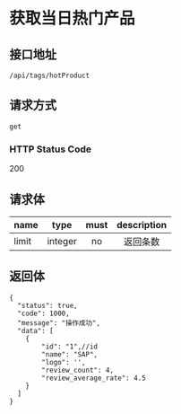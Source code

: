 # 获取当日热门产品

## 接口地址

`/api/tags/hotProduct`

## 请求方式

`get`

### HTTP Status Code

200

## 请求体

| name     | type     | must     | description |
|----------|:--------:|:--------:|:--------:|
| limit   | integer   | no     | 返回条数 |

## 返回体

```json5
{
  "status": true,
  "code": 1000,
  "message": "操作成功",
  "data": [
    {
        "id": "1",//id
        "name": "SAP",            
        "logo": '',
        "review_count": 4,
        "review_average_rate": 4.5
    }
  ]
}
``` 
